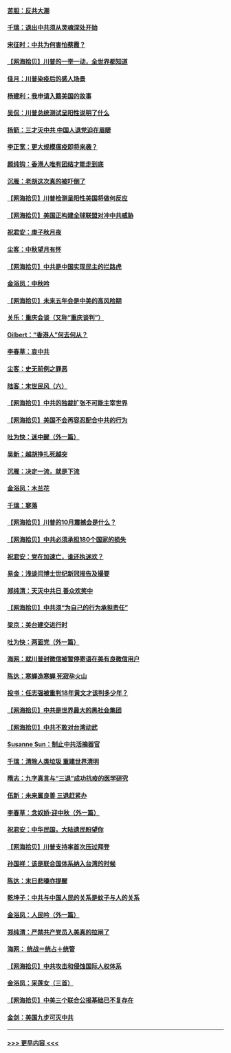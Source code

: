 #### [苦胆：反共大潮](../pages/nsc993/n12459469.md?t=10072051) 
#### [千瑞：退出中共须从灵魂深处开始](../pages/nsc993/n12459437.md?t=10072051) 
#### [宋征时：中共为何害怕蔡霞？](../pages/nsc993/n12459097.md?t=10072051) 
#### [【网海拾贝】川普的一举一动，全世界都知道](../pages/nsc993/n12458825.md?t=10072051) 
#### [佳月：川普染疫后的感人场景](../pages/nsc993/n12456994.md?t=10072051) 
#### [杨建利：我申请入籍美国的故事](../pages/nsc993/n12455635.md?t=10072051) 
#### [吴侃：川普总统测试呈阳性说明了什么](../pages/nsc993/n12451869.md?t=10072051) 
#### [扬箭：三才灭中共 中国人退党迫在眉睫](../pages/nsc993/n12451842.md?t=10072051) 
#### [李正宽：更大规模瘟疫即将来袭？](../pages/nsc993/n12451455.md?t=10072051) 
#### [颜纯钩：香港人唯有团结才能走到底](../pages/nsc993/n12450870.md?t=10072051) 
#### [沉雁：老胡这次真的被吓倒了](../pages/nsc993/n12449796.md?t=10072051) 
#### [【网海拾贝】川普检测呈阳性美国将做何反应](../pages/nsc993/n12449042.md?t=10072051) 
#### [【网海拾贝】美国正构建全球联盟对冲中共威胁](../pages/nsc993/n12446580.md?t=10072051) 
#### [祝君安：庚子秋月夜](../pages/nsc993/n12445870.md?t=10072051) 
#### [尘客：中秋望月有怀](../pages/nsc993/n12444632.md?t=10072051) 
#### [【网海拾贝】中共是中国实现民主的拦路虎](../pages/nsc993/n12443573.md?t=10072051) 
#### [金浴凤：中秋吟](../pages/nsc993/n12441773.md?t=10072051) 
#### [【网海拾贝】未来五年会是中美的高风险期](../pages/nsc993/n12440760.md?t=10072051) 
#### [关乐：重庆会谈（又称“重庆谈判”）](../pages/nsc993/n12437525.md?t=10072051) 
#### [Gilbert：“香港人”何去何从？](../pages/nsc993/n12435894.md?t=10072051) 
#### [李春草：哀中共](../pages/nsc993/n12435874.md?t=10072051) 
#### [尘客：史无前例之罪恶](../pages/nsc993/n12435762.md?t=10072051) 
#### [陆客：末世民风（六）](../pages/nsc993/n12435354.md?t=10072051) 
#### [【网海拾贝】中共的独裁扩张不可能主宰世界](../pages/nsc993/n12435151.md?t=10072051) 
#### [【网海拾贝】美国不会再容忍配合中共的行为](../pages/nsc993/n12433808.md?t=10072051) 
#### [吐为快：迷中醒（外一篇）](../pages/nsc993/n12433585.md?t=10072051) 
#### [吴新：越胡挣扎死越突](../pages/nsc993/n12433562.md?t=10072051) 
#### [沉雁：决定一流，就是下流](../pages/nsc993/n12432128.md?t=10072051) 
#### [金浴凤：木兰花](../pages/nsc993/n12432124.md?t=10072051) 
#### [千瑞：寥落](../pages/nsc993/n12432071.md?t=10072051) 
#### [【网海拾贝】川普的10月震撼会是什么？](../pages/nsc993/n12431624.md?t=10072051) 
#### [【网海拾贝】中共必须承担180个国家的损失](../pages/nsc993/n12428893.md?t=10072051) 
#### [祝君安：党在加速亡，谁还执迷欢？](../pages/nsc993/n12428652.md?t=10072051) 
#### [易金：浅谈闫博士世纪新冠报告及撮要](../pages/nsc993/n12426822.md?t=10072051) 
#### [郑纯清：天灭中共日 善众欢笑中](../pages/nsc993/n12426784.md?t=10072051) 
#### [【网海拾贝】中共须“为自己的行为承担责任”](../pages/nsc993/n12426067.md?t=10072051) 
#### [梁京：美台建交进行时](../pages/nsc993/n12424066.md?t=10072051) 
#### [吐为快：两面党（外一篇）](../pages/nsc993/n12424043.md?t=10072051) 
#### [海网：就川普封微信被暂停寄语在美有良微信用户](../pages/nsc993/n12424021.md?t=10072051) 
#### [陈达：寒蝉造寒蝉 死寂孕火山](../pages/nsc993/n12423958.md?t=10072051) 
#### [投书：任志强被重判18年黄文才该判多少年？](../pages/nsc993/n12423672.md?t=10072051) 
#### [【网海拾贝】中共是世界最大的黑社会集团](../pages/nsc993/n12423543.md?t=10072051) 
#### [【网海拾贝】中共不敢对台湾动武](../pages/nsc993/n12421418.md?t=10072051) 
#### [Susanne Sun：制止中共活摘器官](../pages/nsc993/n12419654.md?t=10072051) 
#### [千瑞：清除人类垃圾 重建世界清明](../pages/nsc993/n12419414.md?t=10072051) 
#### [隋志：九字真言与“三退”成功抗疫的医学研究](../pages/nsc993/n12419248.md?t=10072051) 
#### [伍新：未来属良善 三退赶紧办](../pages/nsc993/n12418496.md?t=10072051) 
#### [李春草：念奴娇·迎中秋（外一篇）](../pages/nsc993/n12418465.md?t=10072051) 
#### [祝君安：中华民国，大陆遗民盼望你](../pages/nsc993/n12418089.md?t=10072051) 
#### [【网海拾贝】川普支持率首次压过拜登](../pages/nsc993/n12418050.md?t=10072051) 
#### [孙国祥：该是联合国体系纳入台湾的时候](../pages/nsc993/n12417369.md?t=10072051) 
#### [陈达：末日悲嚎亦提醒](../pages/nsc993/n12416736.md?t=10072051) 
#### [乾坤子：中共与中国人民的关系是蚊子与人的关系](../pages/nsc993/n12416632.md?t=10072051) 
#### [金浴凤：人民吟（外一篇）](../pages/nsc993/n12416567.md?t=10072051) 
#### [郑纯清：严禁共产党员入美真的拉闸了](../pages/nsc993/n12416550.md?t=10072051) 
#### [海网： 统战＝统占＋统管](../pages/nsc993/n12416404.md?t=10072051) 
#### [【网海拾贝】中共攻击和侵蚀国际人权体系](../pages/nsc993/n12416250.md?t=10072051) 
#### [金浴凤：采莲女（三首）](../pages/nsc993/n12415517.md?t=10072051) 
#### [【网海拾贝】中美三个联合公报基础已不复存在](../pages/nsc993/n12415054.md?t=10072051) 
#### [金剑：美国九步可灭中共](../pages/nsc993/n12413183.md?t=10072051) 

----
#### [ >>> 更早内容 <<< ](../indexes/nsc993-earlier.md)
